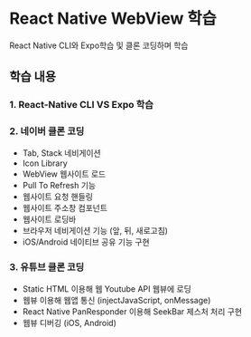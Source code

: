 # React Native WebView 학습

React Native CLI와 Expo학습 및 클론 코딩하며 학습

## 학습 내용

### 1. React-Native CLI VS Expo 학습

### 2. 네이버 클론 코딩

- Tab, Stack 네비게이션
- Icon Library
- WebView 웹사이트 로드
- Pull To Refresh 기능
- 웹사이트 요청 핸들링
- 웹사이트 주소창 컴포넌트
- 웹사이트 로딩바
- 브라우저 네비게이션 기능 (앞, 뒤, 새로고침)
- iOS/Android 네이티브 공유 기능 구현

### 3. 유튜브 클론 코딩

- Static HTML 이용해 웹 Youtube API 웹뷰에 로딩
- 웹뷰 이용해 웹앱 통신 (injectJavaScript, onMessage)
- React Native PanResponder 이용해 SeekBar 제스처 처리 구현
- 웹뷰 디버깅 (iOS, Android)
